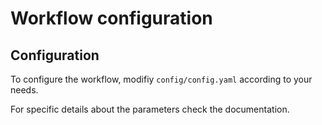 # Workflow configuration

## Configuration

To configure the workflow, modifiy `config/config.yaml` according 
to your needs.

For specific details about the parameters 
check the documentation.
